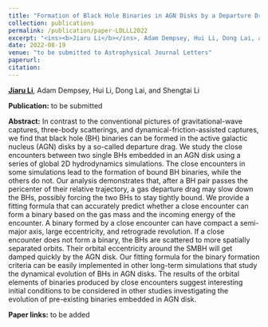 ```yaml
---
title: "Formation of Black Hole Binaries in AGN Disks by a Departure Drag"
collection: publications
permalink: /publication/paper-LDLLL2022
excerpt: "<ins><b>Jiaru Li</b></ins>, Adam Dempsey, Hui Li, Dong Lai, and Shengtai Li, <i> to be submitted</i>"
date: 2022-08-19
venue: "to be submitted to Astrophysical Journal Letters"
paperurl: 
citation:
---
```


<ins><b>Jiaru Li</b></ins>, Adam Dempsey, Hui Li, Dong Lai, and Shengtai Li

<b>Publication:</b>  to be submitted

<b>Abstract:</b> In contrast to the conventional pictures of gravitational-wave captures, three-body scatterings, and dynamical-friction-assisted captures, we find that black hole (BH) binaries can be formed in the active galactic nucleus (AGN) disks by a so-called departure drag. We study the close encounters between two single BHs embedded in an AGN disk using a series of global 2D hydrodynamics simulations. The close encounters in some simulations lead to the formation of bound BH binaries, while the others do not. Our analysis demonstrates that, after a BH pair passes the pericenter of their relative trajectory, a gas departure drag may slow down the BHs, possibly forcing the two BHs to stay tightly bound. We provide a fitting formula that can accurately predict whether a close encounter can form a binary based on the gas mass and the incoming energy of the encounter. A binary formed by a close encounter can have compact a semi-major axis, large eccentricity, and retrograde revolution. If a close encounter does not form a binary, the BHs are scattered to more spatially separated orbits.  Their orbital eccentricity around the SMBH will get damped quickly by the AGN disk. Our fitting formula for the binary formation criteria can be easily implemented in other long-term simulations that study the dynamical evolution of BHs in AGN disks. The results of the orbital elements of binaries produced by close encounters suggest interesting initial conditions to be considered in other studies investigating the evolution of pre-existing binaries embedded in AGN disk.

<b>Paper links:</b>  to be added
